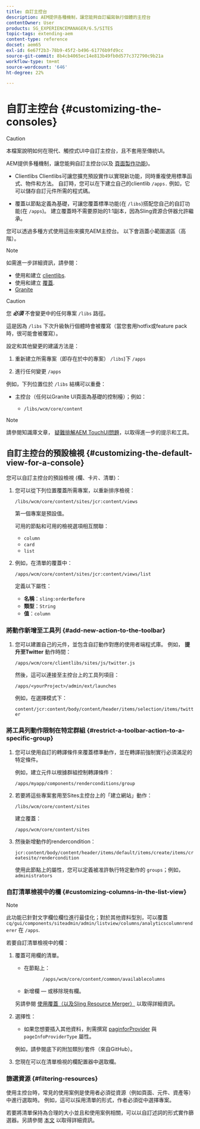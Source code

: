 ```yaml
---
title: 自訂主控台
description: AEM提供各種機制，讓您能夠自訂編寫執行個體的主控台
contentOwner: User
products: SG_EXPERIENCEMANAGER/6.5/SITES
topic-tags: extending-aem
content-type: reference
docset: aem65
exl-id: 6e67f2b3-78b9-45f2-b496-61776b9fd9cc
source-git-commit: 8b4cb4065ec14e813b49fb0d577c372790c9b21a
workflow-type: tm+mt
source-wordcount: '646'
ht-degree: 22%

---
```


# 自訂主控台 {#customizing-the-consoles}

>[!CAUTION]
>
>本檔案說明如何在現代、觸控式UI中自訂主控台，且不套用至傳統UI。

AEM提供多種機制，讓您能夠自訂主控台(以及 [頁面製作功能](/help/sites-developing/customizing-page-authoring-touch.md))。

* Clientlibs Clientlibs可讓您擴充預設實作以實現新功能，同時重複使用標準函式、物件和方法。 自訂時，您可以在下建立自己的clientlib `/apps.` 例如，它可以儲存自訂元件所需的程式碼。

* 覆蓋以節點定義為基礎，可讓您覆蓋標準功能(在 `/libs`)搭配您自己的自訂功能(在 `/apps`)。 建立覆蓋時不需要原始的1:1副本，因為Sling資源合併器允許繼承。

您可以透過多種方式使用這些來擴充AEM主控台。 以下會涵蓋小範圍選區（高階）。

>[!NOTE]
>
>如需進一步詳細資訊，請參閱：
>
>* 使用和建立 [clientlibs](/help/sites-developing/clientlibs.md).
>* 使用和建立 [覆蓋](/help/sites-developing/overlays.md).
>* [Granite](https://helpx.adobe.com/experience-manager/6-5/sites/developing/using/reference-materials/granite-ui/api/index.html)
>


>[!CAUTION]
>
>您 ***必須*** 不會變更中的任何專案 `/libs` 路徑。
>
>這是因為 `/libs` 下次升級執行個體時會被覆寫（當您套用hotfix或feature pack時，很可能會被覆寫）。
>
>設定和其他變更的建議方法是：
>
>1. 重新建立所需專案（即存在於中的專案） `/libs`)下 `/apps`
>
>1. 進行任何變更 `/apps`
>

例如，下列位置位於 `/libs` 結構可以重疊：

* 主控台（任何以Granite UI頁面為基礎的控制檯）；例如：

   * `/libs/wcm/core/content`

>[!NOTE]
>
>請參閱知識庫文章， [疑難排解AEM TouchUI問題](https://helpx.adobe.com/experience-manager/kb/troubleshooting-aem-touchui-issues.html)，以取得進一步的提示和工具。

## 自訂主控台的預設檢視 {#customizing-the-default-view-for-a-console}

您可以自訂主控台的預設檢視 (欄、卡片、清單)：

1. 您可以從下列位置覆蓋所需專案，以重新排序檢視：

   `/libs/wcm/core/content/sites/jcr:content/views`

   第一個專案是預設值。

   可用的節點和可用的檢視選項相互關聯：

   * `column`
   * `card`
   * `list`

1. 例如，在清單的覆蓋中：

   `/apps/wcm/core/content/sites/jcr:content/views/list`

   定義以下屬性：

   * **名稱**：`sling:orderBefore`
   * **類型**：`String`
   * **值**：`column`

### 將動作新增至工具列 {#add-new-action-to-the-toolbar}

1. 您可以建置自己的元件，並包含自訂動作對應的使用者端程式庫。 例如， **提升至Twitter** 動作時間：

   `/apps/wcm/core/clientlibs/sites/js/twitter.js`

   然後，這可以連接至主控台上的工具列項目：

   `/apps/<yourProject>/admin/ext/launches`

   例如，在選擇模式下：

   `content/jcr:content/body/content/header/items/selection/items/twitter`

### 將工具列動作限制在特定群組 {#restrict-a-toolbar-action-to-a-specific-group}

1. 您可以使用自訂的轉譯條件來覆蓋標準動作，並在轉譯前強制實行必須滿足的特定條件。

   例如，建立元件以根據群組控制轉譯條件：

   `/apps/myapp/components/renderconditions/group`

1. 若要將這些專案套用至Sites主控台上的「建立網站」動作：

   `/libs/wcm/core/content/sites`

   建立覆蓋：

   `/apps/wcm/core/content/sites`

1. 然後新增動作的rendercondition：

   `jcr:content/body/content/header/items/default/items/create/items/createsite/rendercondition`

   使用此節點上的屬性，您可以定義被准許執行特定動作的 `groups`；例如，`administrators`

### 自訂清單檢視中的欄 {#customizing-columns-in-the-list-view}

>[!NOTE]
>
>此功能已針對文字欄位欄位進行最佳化；對於其他資料型別，可以覆蓋 `cq/gui/components/siteadmin/admin/listview/columns/analyticscolumnrenderer` 在 `/apps`.

若要自訂清單檢視中的欄：

1. 覆蓋可用欄的清單。

   * 在節點上：

     ```
            /apps/wcm/core/content/common/availablecolumns
     ```

   * 新增欄 — 或移除現有欄。

   另請參閱 [使用覆蓋（以及Sling Resource Merger）](/help/sites-developing/overlays.md) 以取得詳細資訊。

1. 選擇性：

   * 如果您想要插入其他資料，則需撰寫 [paginforProvider](https://helpx.adobe.com/experience-manager/6-5/sites/developing/using/reference-materials/javadoc/com/day/cq/wcm/api/PageInfoProvider.html) 與
     `pageInfoProviderType` 屬性。

   例如，請參閱底下的附加類別/套件（來自GitHub）。

1. 您現在可以在清單檢視的欄配置器中選取欄。

### 篩選資源 {#filtering-resources}

使用主控台時，常見的使用案例是使用者必須從資源（例如頁面、元件、資產等）中進行選取時。 例如，這可以採用清單的形式，作者必須從中選擇專案。

若要將清單保持為合理的大小並且和使用案例相關，可以以自訂述詞的形式實作篩選器。另請參閱 [本文](/help/sites-developing/customizing-page-authoring-touch.md#filtering-resources) 以取得詳細資訊。
